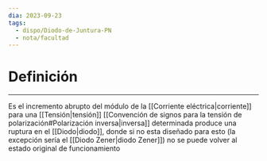 ```yaml
---
dia: 2023-09-23
tags:
  - dispo/Diodo-de-Juntura-PN
  - nota/facultad
---
```

# Definición
---
Es el incremento abrupto del módulo de la [[Corriente eléctrica|corriente]] para una [[Tensión|tensión]] [[Convención de signos para la tensión de polarización#Polarización inversa|inversa]] determinada produce una ruptura en el [[Diodo|diodo]], donde si no esta diseñado para esto (la excepción sería el [[Diodo Zener|diodo Zener]]) no se puede volver al estado original de funcionamiento